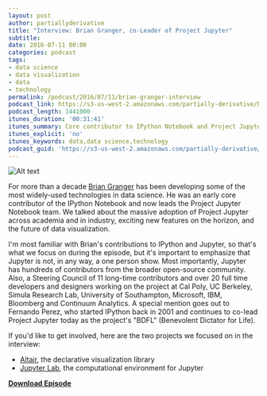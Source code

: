 ```yaml
---
layout: post
author: partiallyderivative
title: "Interview: Brian Granger, co-Leader of Project Jupyter"
subtitle: 
date: 2016-07-11 00:00
categories: podcast
tags:
- data science
- data visualization
- data
- technology
permalink: /podcast/2016/07/11/brian-granger-interview
podcast_link: https://s3-us-west-2.amazonaws.com/partially-derivative/Partially_Derivative_Brian_Granger.mp3
podcast_length: 1441000
itunes_duration: '00:31:41'
itunes_summary: Core contributor to IPython Notebook and Project Jupyter
itunes_explicit: 'no'
itunes_keywords: data,data science,technology
podcast_guid: 'https://s3-us-west-2.amazonaws.com/partially-derivative/Partially_Derivative_Brian_Granger.mp3'
---
```


![Alt text](https://pbs.twimg.com/profile_images/543985204923072512/BeHuwSwa_400x400.jpeg)

For more than a decade [Brian Granger](https://github.com/ellisonbg) has been developing some of the most widely-used technologies in data science. He was an early core contributor of the IPython Notebook and now leads the Project Jupyter Notebook team. We talked about the massive adoption of Project Jupyter across academia and in industry, exciting new features on the horizon, and the future of data visualization. 

I'm most familiar with Brian's contributions to IPython and Jupyter, so that's what we focus on during the episode, but it's important to emphasize that Jupyter is not, in any way, a one person
show. Most importantly, Jupyter has hundreds of contributors from the broader open-source community. Also, a Steering Council of 11 long-time contributors and over 20 full time developers and designers working on the project at Cal Poly, UC Berkeley, Simula Research Lab, University of Southampton, Microsoft, IBM, Bloomberg and Continuum Analytics.  A special mention goes out to Fernando Perez, who started IPython back in 2001 and continues to co-lead Project Jupyter today
as the project's "BDFL" (Benevolent Dictator for Life). 

If you'd like to get involved, here are the two projects we focused on in the interview:
- [Altair](https://github.com/ellisonbg/altair), the declarative visualization library
- [Jupyter Lab](https://github.com/jupyter/jupyterlab), the computational environment for Jupyter     

[**Download Episode**](https://s3-us-west-2.amazonaws.com/partially-derivative/Partially_Derivative_Brian_Granger.mp3)